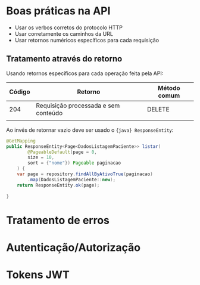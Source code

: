 # Boas práticas na API

- Usar os verbos corretos do protocolo HTTP
- Usar corretamente os caminhos da URL
- Usar retornos numéricos específicos para cada requisição

## Tratamento através do retorno

Usando retornos específicos para cada operação feita pela API:


| Código | Retorno                              | Método comum |
| ------ | ------------------------------------ | ------------ |
| 204    | Requisição processada e sem conteúdo | DELETE       |
|        |                                      |              |

Ao invés de retornar vazio deve ser usado o `{java} ResponseEntity`:

```java title:"Requisição GET" hl:2,9
@GetMapping  
public ResponseEntity<Page<DadosListagemPaciente>> listar(
		@PageableDefault(page = 0,
		size = 10,
		sort = {"nome"}) Pageable paginacao
	) {  
    var page = repository.findAllByAtivoTrue(paginacao)
	    .map(DadosListagemPaciente::new);
	return ResponseEntity.ok(page);
	
}
```

# Tratamento de erros



# Autenticação/Autorização



# Tokens JWT

